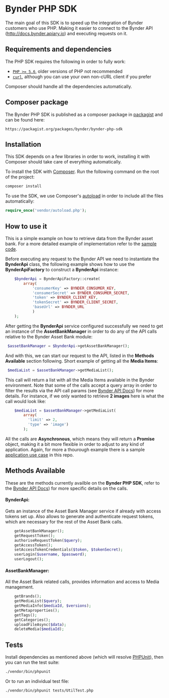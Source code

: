# Bynder PHP SDK

The main goal of this SDK is to speed up the integration of Bynder customers who use PHP. Making it easier to connect to the Bynder API (http://docs.bynder.apiary.io) and executing requests on it.

## Requirements and dependencies

The PHP SDK requires the following in order to fully work:

- [`PHP >= 5.6`](https://secure.php.net/manual/en/book.curl.php), older versions of PHP not recommended
- [`curl`](https://secure.php.net/manual/en/book.curl.php), although you can use your own non-cURL client if you prefer

Composer should handle all the dependencies automatically.

## Composer package

The Bynder PHP SDK is published as a composer package in [packagist](https://packagist.org) and can be found here:

```
https://packagist.org/packages/bynder/bynder-php-sdk
```

## Installation

This SDK depends on a few libraries in order to work, installing it with Composer should take care of everything automatically. 

To install the SDK with [Composer](http://getcomposer.org/). Run the following command on the root of the project:

```bash
composer install
```

To use the SDK, we use Composer's [autoload](https://getcomposer.org/doc/00-intro.md#autoloading) in order to include all the files automatically:

```php
require_once('vendor/autoload.php');
```

## How to use it

This is a simple example on how to retrieve data from the Bynder asset bank. For a more detailed example of implementation refer to the [sample code](https://github.com/Bynder/bynder-php-sdk/blob/develop/sample/sample.php).

Before executing any request to the Bynder API we need to instantiate the **BynderApi** class, the following example shows how to use the **BynderApiFactory** to construct a **BynderApi** instance:
```php
    $bynderApi = BynderApiFactory::create(
        array(
            'consumerKey' => BYNDER_CONSUMER_KEY,
            'consumerSecret' => BYNDER_CONSUMER_SECRET,
            'token' => BYNDER_CLIENT_KEY,
            'tokenSecret' => BYNDER_CLIENT_SECRET,
            'baseUrl' => BYNDER_URL
            )
    );
```
After getting the **BynderApi** service configured successfully we need to get an instance of the **AssetBankManager** in order to do any of the API calls relative to the Bynder Asset Bank module:

```php
 $assetBankManager = $bynderApi->getAssetBankManager();
```
And with this, we can start our request to the API, listed in the **Methods Available** section following. Short example of getting all the **Media Items**:

```php
 $mediaList = $assetBankManager->getMediaList();
```
This call will return a list with all the Media Items available in the Bynder environment. Note that some of the calls accept a query array in order to filter the results via the API call params (see [Bynder API Docs](http://docs.bynder.apiary.io/)) for more details. 
For instance, if we only wanted to retrieve **2 images** here is what the call would look like:
```php
    $mediaList = $assetBankManager->getMediaList(
        array(
          'limit' => 2,
          'type' => 'image')
        );
```

All the calls are **Asynchronous**, which means they will return a **Promise** object, making it a bit more flexible in order to adjust to any kind of application. 
Again, for more a thourough example there is a sample [application use case](https://github.com/Bynder/bynder-php-sdk/blob/develop/sample/sample.php) in this repo.

## Methods Available
These are the methods currently availble on the **Bynder PHP SDK**, refer to the [Bynder API Docs](http://docs.bynder.apiary.io/)) for more specific details on the calls.

#### BynderApi:
Gets an instance of the Asset Bank Manager service if already with access tokens set up.
Also allows to generate and authenticate request tokens, which are necessary for the rest of
the Asset Bank calls.
```php
    getAssetBankManager();
    getRequestToken();
    authoriseRequestToken($query);
    getAccessToken();
    setAccessTokenCredentials($token, $tokenSecret);
    userLogin($username, $password);
    userLogout();
```


#### AssetBankManager:
All the Asset Bank related calls, provides information and access to 
Media management.
```php
    getBrands();
    getMediaList($query);
    getMediaInfo($mediaId, $versions);
    getMetaproperties();
    getTags();
    getCategories();
    uploadFileAsync($data);
    deleteMedia($mediaId);
```

## Tests

Install dependencies as mentioned above (which will resolve [PHPUnit](http://packagist.org/packages/phpunit/phpunit)), then you can run the test suite:

```bash
./vendor/bin/phpunit
```

Or to run an individual test file:

```bash
./vendor/bin/phpunit tests/UtilTest.php
```
